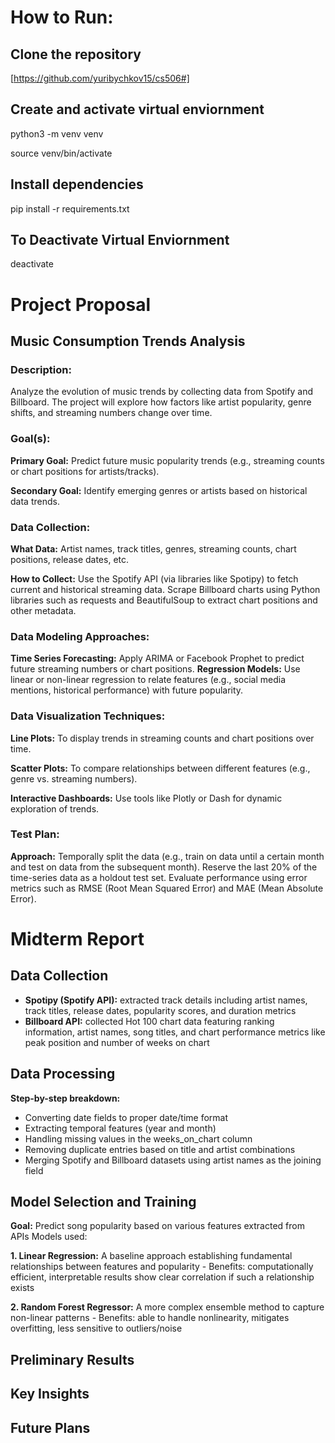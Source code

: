 # How to Run:
## Clone the repository ##

[https://github.com/yuribychkov15/cs506#]

## Create and activate virtual enviornment ##

python3 -m venv venv

source venv/bin/activate 

## Install dependencies ##

pip install -r requirements.txt

## To Deactivate Virtual Enviornment ##

deactivate

# Project Proposal

## Music Consumption Trends Analysis
### Description:
Analyze the evolution of music trends by collecting data from Spotify and Billboard. The project will explore how factors like artist popularity, genre shifts, and streaming numbers change over time.

### Goal(s):

**Primary Goal:** Predict future music popularity trends (e.g., streaming counts or chart positions for artists/tracks).

**Secondary Goal:** Identify emerging genres or artists based on historical data trends.

### Data Collection:

**What Data:** Artist names, track titles, genres, streaming counts, chart positions, release dates, etc.

**How to Collect:**
Use the Spotify API (via libraries like Spotipy) to fetch current and historical streaming data.
Scrape Billboard charts using Python libraries such as requests and BeautifulSoup to extract chart positions and other metadata.

### Data Modeling Approaches:

**Time Series Forecasting:** Apply ARIMA or Facebook Prophet to predict future streaming numbers or chart positions.
**Regression Models:** Use linear or non-linear regression to relate features (e.g., social media mentions, historical performance) with future popularity.

### Data Visualization Techniques:

**Line Plots:** To display trends in streaming counts and chart positions over time.

**Scatter Plots:** To compare relationships between different features (e.g., genre vs. streaming numbers).

**Interactive Dashboards:** Use tools like Plotly or Dash for dynamic exploration of trends.

### Test Plan:

**Approach:**
Temporally split the data (e.g., train on data until a certain month and test on data from the subsequent month).
Reserve the last 20% of the time-series data as a holdout test set.
Evaluate performance using error metrics such as RMSE (Root Mean Squared Error) and MAE (Mean Absolute Error).

# Midterm Report

## Data Collection

  - **Spotipy (Spotify API):** extracted track details including artist names, track titles, release dates, popularity scores, and duration metrics
  - **Billboard API:** collected Hot 100 chart data featuring ranking information, artist names, song titles, and chart performance metrics like peak position and number of weeks on chart 

## Data Processing
  **Step-by-step breakdown:**
  - Converting date fields to proper date/time format
  - Extracting temporal features (year and month)
  - Handling missing values in the weeks_on_chart column
  - Removing duplicate entries based on title and artist combinations
  - Merging Spotify and Billboard datasets using artist names as the joining field

## Model Selection and Training
  **Goal:** Predict song popularity based on various features extracted from APIs
  Models used:
  
  **1. Linear Regression:** A baseline approach establishing fundamental relationships between features and popularity
    - Benefits: computationally efficient, interpretable results show clear correlation if such a relationship exists
    
  **2. Random Forest Regressor:** A more complex ensemble method to capture non-linear patterns
    - Benefits: able to handle nonlinearity, mitigates overfitting, less sensitive to outliers/noise
  
## Preliminary Results

## Key Insights

## Future Plans
